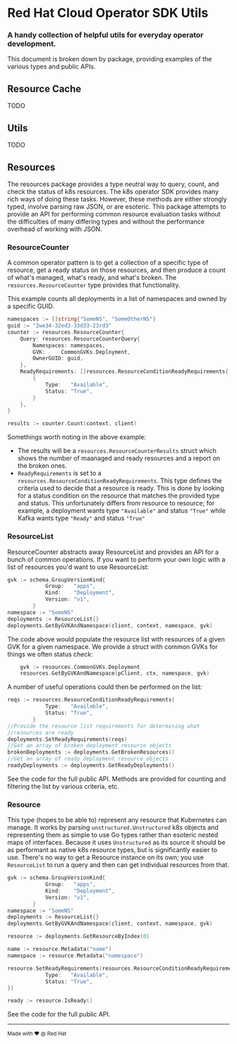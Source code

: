 # Red Hat Cloud Operator SDK Utils
### A handy collection of helpful utils for everyday operator development.
This document is broken down by package, providing examples of the various types and public APIs.

## Resource Cache
TODO

## Utils
TODO

## Resources
The resources package provides a type neutral way to query, count, and check the status of k8s resources. The k8s operator SDK provides many rich ways of doing these tasks. However, these methods are either strongly typed, involve parsing raw JSON, or are esoteric. This package attempts to provide an API for performing common resource evaluation tasks without the difficulties of many differing types and without the performance overhead of working with JSON.

### ResourceCounter
A common operator pattern is to get a collection of a specific type of resource, get a ready status on those resources, and then produce a count of what's managed, what's ready, and what's broken. The `resources.ResourceCounter` type provides that functionality.

This example counts all deployments in a list of namespaces and owned by a specific GUID.

```go
namespaces := []string{"SomeNS", "SomeOtherNS"}
guid := "2we34-32ed3-33d33-23rd3"
counter := resources.ResourceCounter{
    Query: resources.ResourceCounterQuery{
        Namespaces: namespaces,
        GVK:     CommonGVKs.Deployment,
        OwnerGUID: guid,
    },
    ReadyRequirements: []resources.ResourceConditionReadyRequirements{
        {
            Type:   "Available",
            Status: "True",
        }
    },
}

results := counter.Count(context, client)
```
Somethings worth noting in the above example:
* The results will be a `resources.ResourceCounterResults` struct which shows the number of maanaged and ready resources and a report on the broken ones.
* `ReadyRequirements` is set to a `resources.ResourceConditionReadyRequirements`. This type defines the criteria used to decide that a resource is ready. This is done by looking for a status condition on the resource that matches the provided type and status. This unfortunately differs from resource to resource; for example, a deployment wants type `"Available"` and status `"True"` while Kafka wants type `"Ready"` and status `"True"`

### ResourceList
ResourceCounter abstracts away ResourceList and provides an API for a bunch of common operations. If you want to perform your own logic with a list of resources you'd want to use ResourceList:

```go
gvk := schema.GroupVersionKind{
            Group:   "apps",
            Kind:    "Deployment",
            Version: "v1",
        }
namespace := "SomeNS"
deployments := ResourceList{}
deployments.GetByGVKAndNamespace(client, context, namespace, gvk)
```

The code above would populate the resource list with resources of a given GVK for a given namespace. We provide a struct with common GVKs for things we often status check:

```go
	gvk := resources.CommonGVKs.Deployment
	resources.GetByGVKAndNamespace(pClient, ctx, namespace, gvk)
```

A number of useful operations could then be performed on the list:

```go
reqs := resources.ResourceConditionReadyRequirements{
            Type:   "Available",
            Status: "True",
        }
//Provide the resource list requirements for determining what
//resources are ready
deployments.SetReadyRequirements(reqs)
//Get an array of broken deployment resource objects
brokenDeployments := deployments.GetBrokenResources()
//Get an array of ready deployment resource objects
readyDeployments := deployments.GetReadyDeployments()

```
See the code for the full public API. Methods are provided for counting and filtering the list by various criteria, etc.

### Resource
This type (hopes to be able to) represent any resource that Kubernetes can manage. It works by parsing `unstructured.Unstructured` k8s objects and representing them as simple to use Go types rather than esoteric nested maps of interfaces. Because it uses `Unstructured` as its source it should be as performant as native k8s resource types, but is significantly easier to use. There's no way to get a Resource instance on its own; you use `ResourceList` to run a query and then can get individual resources from that.

```go
gvk := schema.GroupVersionKind{
            Group:   "apps",
            Kind:    "Deployment",
            Version: "v1",
        }
namespace := "SomeNS"
deployments := ResourceList{}
deployments.GetByGVKAndNamespace(client, context, namespace, gvk)

resource := deployments.GetResourceByIndex(0)

name := resource.Metadata("name")
namespace := resource.Metadata("namespace")

resource.SetReadyRequirements(resources.ResourceConditionReadyRequirements{
            Type:   "Available",
            Status: "True",
})

ready := resource.IsReady()
```
See the code for the full public API.




---

<sub>Made with ❤️ @ Red Hat</sub>